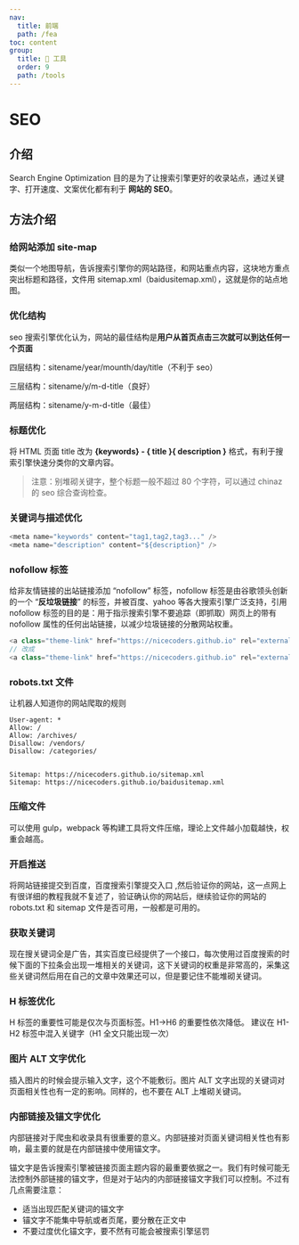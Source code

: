 ```yaml
---
nav:
  title: 前端
  path: /fea
toc: content
group:
  title: 💊 工具
  order: 9
  path: /tools
---
```


# SEO

## 介绍

Search Engine Optimization 目的是为了让搜索引擎更好的收录站点，通过关键字、打开速度、文案优化都有利于 **网站的 SEO**。

## 方法介绍

### 给网站添加 site-map

类似一个地图导航，告诉搜索引擎你的网站路径，和网站重点内容，这块地方重点突出标题和路径，文件用 sitemap.xml（baidusitemap.xml），这就是你的站点地图。

### 优化结构

seo 搜索引擎优化认为，网站的最佳结构是**用户从首页点击三次就可以到达任何一个页面**

四层结构：sitename/year/mounth/day/title（不利于 seo）

三层结构：sitename/y/m-d-title（良好）

两层结构：sitename/y-m-d-title（最佳）

### 标题优化

将 HTML 页面 title 改为 **{keywords} - { title }{ description }** 格式，有利于搜索引擎快速分类你的文章内容。

> 注意：别堆砌关键字，整个标题一般不超过 80 个字符，可以通过 chinaz 的 seo 综合查询检查。

### 关键词与描述优化

```js
<meta name="keywords" content="tag1,tag2,tag3..." />
<meta name="description" content="${description}" />
```

### nofollow 标签

给非友情链接的出站链接添加 “nofollow” 标签，nofollow 标签是由谷歌领头创新的一个 “**反垃圾链接**” 的标签，并被百度、yahoo 等各大搜索引擎广泛支持，引用 nofollow 标签的目的是：用于指示搜索引擎不要追踪（即抓取）网页上的带有 nofollow 属性的任何出站链接，以减少垃圾链接的分散网站权重。

```js
<a class="theme-link" href="https://nicecoders.github.io" rel="external">
// 改成
<a class="theme-link" href="https://nicecoders.github.io" rel="external nofollow">
```

### robots.txt 文件

让机器人知道你的网站爬取的规则

```
User-agent: *
Allow: /
Allow: /archives/
Disallow: /vendors/
Disallow: /categories/


Sitemap: https://nicecoders.github.io/sitemap.xml
Sitemap: https://nicecoders.github.io/baidusitemap.xml
```

### 压缩文件

可以使用 gulp，webpack 等构建工具将文件压缩，理论上文件越小加载越快，权重会越高。

### 开启推送

将网站链接提交到百度，百度搜索引擎提交入口 ,然后验证你的网站，这一点网上有很详细的教程我就不复述了，验证确认你的网站后，继续验证你的网站的 robots.txt 和 sitemap 文件是否可用，一般都是可用的。

### 获取关键词

现在搜关键词全是广告，其实百度已经提供了一个接口，每次使用过百度搜索的时候下面的下拉条会出现一堆相关的关键词，这下关键词的权重是非常高的，采集这些关键词然后用在自己的文章中效果还可以，但是要记住不能堆砌关键词。

### H 标签优化

H 标签的重要性可能是仅次与页面标签。H1->H6 的重要性依次降低。
建议在 H1-H2 标签中混入关键字（H1 全文只能出现一次）

### 图片 ALT 文字优化

插入图片的时候会提示输入文字，这个不能敷衍。图片 ALT 文字出现的关键词对页面相关性也有一定的影响。同样的，也不要在 ALT 上堆砌关键词。

### 内部链接及锚文字优化

内部链接对于爬虫和收录具有很重要的意义。内部链接对页面关键词相关性也有影响，最主要的就是在内部链接中使用锚文字。

锚文字是告诉搜索引擎被链接页面主题内容的最重要依据之一。我们有时候可能无法控制外部链接的锚文字，但是对于站内的内部链接锚文字我们可以控制。不过有几点需要注意：

- 适当出现匹配关键词的锚文字
- 锚文字不能集中导航或者页尾，要分散在正文中
- 不要过度优化锚文字，要不然有可能会被搜索引擎惩罚
